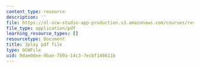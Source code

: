 ```yaml
---
content_type: resource
description: ''
file: https://ol-ocw-studio-app-production.s3.amazonaws.com/courses/res-18-005-highlights-of-calculus-spring-2010/0dae0dee9bae7b9a14c37ecbf148611b_2qxY859dzzQ.pdf
file_type: application/pdf
learning_resource_types: []
resourcetype: Document
title: 3play pdf file
type: OCWFile
uid: 0dae0dee-9bae-7b9a-14c3-7ecbf148611b
---
```

